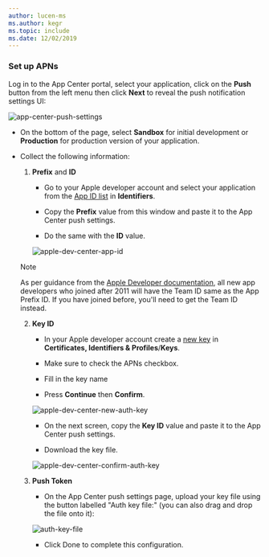 ```yaml
---
author: lucen-ms
ms.author: kegr
ms.topic: include
ms.date: 12/02/2019
---
```


### Set up APNs

Log in to the App Center portal, select your application, click on the **Push** button from the left menu then click **Next** to reveal the push notification settings UI:

![app-center-push-settings](../images/apple-push-settings-ac-portal.png)

* On the bottom of the page, select **Sandbox** for initial development or **Production** for production version of your application.

* Collect the following information:

  1. **Prefix** and **ID**
     * Go to your Apple developer account and select your application from the [App ID list](https://developer.apple.com/account/ios/identifier/bundle) in **Identifiers**.

     * Copy the **Prefix** value from this window and paste it to the App Center push settings.

     * Do the same with the **ID** value.

     ![apple-dev-center-app-id](../images/ios-app-id-apple-portal.png)

  > [!NOTE]
  > As per guidance from the [Apple Developer documentation](https://developer.apple.com/library/archive/technotes/tn2311/_index.html), all new app developers who joined after 2011 will have the Team ID same as the App Prefix ID. If you have joined before, you'll need to get the Team ID instead. 

  2. **Key ID**
     * In your Apple developer account create a [new key](https://developer.apple.com/account/ios/authkey/create) in **Certificates, Identifiers & Profiles**/**Keys**.

     * Make sure to check the APNs checkbox.

     * Fill in the key name

     * Press **Continue** then **Confirm**.

     ![apple-dev-center-new-auth-key](../images/ios-new-auth-key-apple-portal.png)

     * On the next screen, copy the **Key ID** value and paste it to the App Center push settings.

     * Download the key file.

     ![apple-dev-center-confirm-auth-key](../images/ios-confirm-auth-key-apple-portal.png)

  3. **Push Token**
     * On the App Center push settings page, upload your key file using the button labelled "Auth key file:" (you can also drag and drop the file onto it):

     ![auth-key-file](../images/apple-push-settings-upload-key-button.png)

     * Click Done to complete this configuration.
